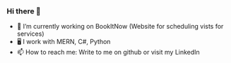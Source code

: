 ### Hi there 👋
- 🔭 I’m currently working on BookItNow (Website for scheduling vists for services)
- 🖥️ I work with MERN, C#, Python
- 📫 How to reach me: Write to me on github or visit my LinkedIn
<!--
**nofourloko/nofourloko** is a ✨ _special_ ✨ repository because its `README.md` (this file) appears on your GitHub profile.

Here are some ideas to get you started:

- 🔭 I’m currently working on ...
- 🌱 I’m currently learning ...
- 👯 I’m looking to collaborate on ...
- 🤔 I’m looking for help with ...
- 💬 Ask me about ...
- 📫 How to reach me: ...
- 😄 Pronouns: ...
- ⚡ Fun fact: ...
-->
